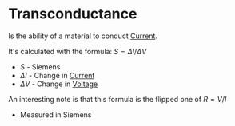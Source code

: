 # Transconductance
Is the ability of a material to conduct [Current](../Ohms%20law/Current.md).

It's calculated with the formula:
$S = \Delta I / \Delta V$
- $S$ - Siemens
- $\Delta I$ - Change in [Current](../Ohms%20law/Current.md)
- $\Delta V$ - Change in [Voltage](../Voltage/Voltage.md)

An interesting note is that this formula is the flipped one of $R = V/I$

- Measured in Siemens